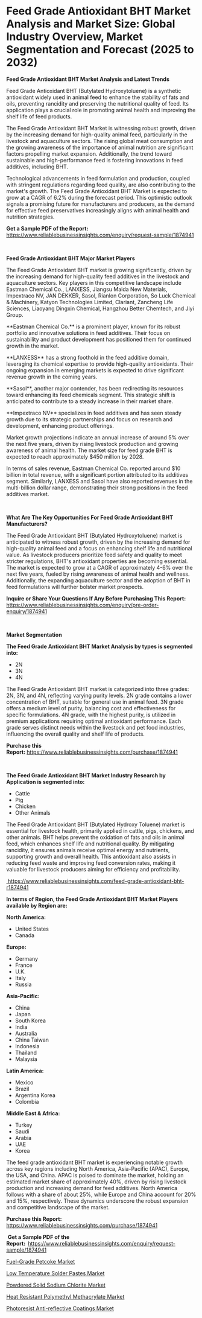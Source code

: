 <p><h1>Feed Grade Antioxidant BHT Market Analysis and Market Size: Global Industry Overview, Market Segmentation and Forecast (2025 to 2032)</h1></p><p><strong>Feed Grade Antioxidant BHT Market Analysis and Latest Trends</strong></p>
<p><p>Feed Grade Antioxidant BHT (Butylated Hydroxytoluene) is a synthetic antioxidant widely used in animal feed to enhance the stability of fats and oils, preventing rancidity and preserving the nutritional quality of feed. Its application plays a crucial role in promoting animal health and improving the shelf life of feed products.</p><p>The Feed Grade Antioxidant BHT Market is witnessing robust growth, driven by the increasing demand for high-quality animal feed, particularly in the livestock and aquaculture sectors. The rising global meat consumption and the growing awareness of the importance of animal nutrition are significant factors propelling market expansion. Additionally, the trend toward sustainable and high-performance feed is fostering innovations in feed additives, including BHT.</p><p>Technological advancements in feed formulation and production, coupled with stringent regulations regarding feed quality, are also contributing to the market's growth. The Feed Grade Antioxidant BHT Market is expected to grow at a CAGR of 6.2% during the forecast period. This optimistic outlook signals a promising future for manufacturers and producers, as the demand for effective feed preservatives increasingly aligns with animal health and nutrition strategies.</p></p>
<p><strong>Get a Sample PDF of the Report:&nbsp;</strong> <a href="https://www.reliablebusinessinsights.com/enquiry/request-sample/1874941?utm_campaign=1117&utm_medium=2&utm_source=Github&utm_content=ia&utm_term=03042025&utm_id=feed-grade-antioxidant-bht">https://www.reliablebusinessinsights.com/enquiry/request-sample/1874941</a></p>
<p>&nbsp;</p>
<p><strong>Feed Grade Antioxidant BHT Major Market Players</strong></p>
<p><p>The Feed Grade Antioxidant BHT market is growing significantly, driven by the increasing demand for high-quality feed additives in the livestock and aquaculture sectors. Key players in this competitive landscape include Eastman Chemical Co., LANXESS, Jiangsu Maida New Materials, Impextraco NV, JAN DEKKER, Sasol, Rianlon Corporation, So Luck Chemical & Machinery, Katyon Technologies Limited, Clariant, Zancheng Life Sciences, Liaoyang Dingxin Chemical, Hangzhou Better Chemtech, and Jiyi Group.</p><p>**Eastman Chemical Co.** is a prominent player, known for its robust portfolio and innovative solutions in feed additives. Their focus on sustainability and product development has positioned them for continued growth in the market.</p><p>**LANXESS** has a strong foothold in the feed additive domain, leveraging its chemical expertise to provide high-quality antioxidants. Their ongoing expansion in emerging markets is expected to drive significant revenue growth in the coming years.</p><p>**Sasol**, another major contender, has been redirecting its resources toward enhancing its feed chemicals segment. This strategic shift is anticipated to contribute to a steady increase in their market share.</p><p>**Impextraco NV** specializes in feed additives and has seen steady growth due to its strategic partnerships and focus on research and development, enhancing product offerings.</p><p>Market growth projections indicate an annual increase of around 5% over the next five years, driven by rising livestock production and growing awareness of animal health. The market size for feed grade BHT is expected to reach approximately $450 million by 2028.</p><p>In terms of sales revenue, Eastman Chemical Co. reported around $10 billion in total revenue, with a significant portion attributed to its additives segment. Similarly, LANXESS and Sasol have also reported revenues in the multi-billion dollar range, demonstrating their strong positions in the feed additives market.</p></p>
<p>&nbsp;</p>
<p><strong>What Are The Key Opportunities For Feed Grade Antioxidant BHT Manufacturers?</strong></p>
<p><p>The Feed Grade Antioxidant BHT (Butylated Hydroxytoluene) market is anticipated to witness robust growth, driven by the increasing demand for high-quality animal feed and a focus on enhancing shelf life and nutritional value. As livestock producers prioritize feed safety and quality to meet stricter regulations, BHT's antioxidant properties are becoming essential. The market is expected to grow at a CAGR of approximately 4-6% over the next five years, fueled by rising awareness of animal health and wellness. Additionally, the expanding aquaculture sector and the adoption of BHT in feed formulations will further bolster market prospects.</p></p>
<p><strong>Inquire or Share Your Questions If Any Before Purchasing This Report:</strong> <a href="https://www.reliablebusinessinsights.com/enquiry/pre-order-enquiry/1874941?utm_campaign=1117&utm_medium=2&utm_source=Github&utm_content=ia&utm_term=03042025&utm_id=feed-grade-antioxidant-bht">https://www.reliablebusinessinsights.com/enquiry/pre-order-enquiry/1874941</a></p>
<p>&nbsp;</p>
<p><strong>Market Segmentation</strong></p>
<p><strong>The Feed Grade Antioxidant BHT Market Analysis by types is segmented into:</strong></p>
<p><ul><li>2N</li><li>3N</li><li>4N</li></ul></p>
<p><p>The Feed Grade Antioxidant BHT market is categorized into three grades: 2N, 3N, and 4N, reflecting varying purity levels. 2N grade contains a lower concentration of BHT, suitable for general use in animal feed. 3N grade offers a medium level of purity, balancing cost and effectiveness for specific formulations. 4N grade, with the highest purity, is utilized in premium applications requiring optimal antioxidant performance. Each grade serves distinct needs within the livestock and pet food industries, influencing the overall quality and shelf life of products.</p></p>
<p><strong>Purchase this Report:&nbsp;</strong><a href="https://www.reliablebusinessinsights.com/purchase/1874941?utm_campaign=1117&utm_medium=2&utm_source=Github&utm_content=ia&utm_term=03042025&utm_id=feed-grade-antioxidant-bht">https://www.reliablebusinessinsights.com/purchase/1874941</a></p>
<p>&nbsp;</p>
<p><strong>The Feed Grade Antioxidant BHT Market Industry Research by Application is segmented into:</strong></p>
<p><ul><li>Cattle</li><li>Pig</li><li>Chicken</li><li>Other Animals</li></ul></p>
<p><p>The Feed Grade Antioxidant BHT (Butylated Hydroxy Toluene) market is essential for livestock health, primarily applied in cattle, pigs, chickens, and other animals. BHT helps prevent the oxidation of fats and oils in animal feed, which enhances shelf life and nutritional quality. By mitigating rancidity, it ensures animals receive optimal energy and nutrients, supporting growth and overall health. This antioxidant also assists in reducing feed waste and improving feed conversion rates, making it valuable for livestock producers aiming for efficiency and profitability.</p></p>
<p><a href="https://www.reliablebusinessinsights.com/feed-grade-antioxidant-bht-r1874941?utm_campaign=1117&utm_medium=2&utm_source=Github&utm_content=ia&utm_term=03042025&utm_id=feed-grade-antioxidant-bht">&nbsp;https://www.reliablebusinessinsights.com/feed-grade-antioxidant-bht-r1874941</a></p>
<p><strong>In terms of Region, the Feed Grade Antioxidant BHT Market Players available by Region are:</strong></p>
<p>
    <p> <strong> North America: </strong>
        <ul>
            <li>United States</li>
            <li>Canada</li>
        </ul>
        </p> 
    <p> <strong> Europe: </strong>
        <ul>
            <li>Germany</li>
            <li>France</li>
            <li>U.K.</li>
            <li>Italy</li>
            <li>Russia</li>
        </ul>
        </p> 
    <p> <strong> Asia-Pacific: </strong>
        <ul>
            <li>China</li>
            <li>Japan</li>
            <li>South Korea</li>
            <li>India</li>
            <li>Australia</li>
            <li>China Taiwan</li>
            <li>Indonesia</li>
            <li>Thailand</li>
            <li>Malaysia</li>
        </ul>
        </p> 
    <p> <strong> Latin America: </strong>
        <ul>
            <li>Mexico</li>
            <li>Brazil</li>
            <li>Argentina Korea</li>
            <li>Colombia</li>
        </ul>
        </p> 
    <p> <strong> Middle East & Africa: </strong>
        <ul>
            <li>Turkey</li>
            <li>Saudi</li>
            <li>Arabia</li>
            <li>UAE</li>
            <li>Korea</li>
        </ul>
    </p>
    </p>
<p><p>The feed grade antioxidant BHT market is experiencing notable growth across key regions including North America, Asia-Pacific (APAC), Europe, the USA, and China. APAC is poised to dominate the market, holding an estimated market share of approximately 40%, driven by rising livestock production and increasing demand for feed additives. North America follows with a share of about 25%, while Europe and China account for 20% and 15%, respectively. These dynamics underscore the robust expansion and competitive landscape of the market.</p></p>
<p><strong>Purchase this Report: </strong><a href="https://www.reliablebusinessinsights.com/purchase/1874941?utm_campaign=1117&utm_medium=2&utm_source=Github&utm_content=ia&utm_term=03042025&utm_id=feed-grade-antioxidant-bht">https://www.reliablebusinessinsights.com/purchase/1874941</a></p>
<p>&nbsp;<strong>Get a Sample PDF of the Report:&nbsp;&nbsp;</strong><a href="https://www.reliablebusinessinsights.com/enquiry/request-sample/1874941?utm_campaign=1117&utm_medium=2&utm_source=Github&utm_content=ia&utm_term=03042025&utm_id=feed-grade-antioxidant-bht">https://www.reliablebusinessinsights.com/enquiry/request-sample/1874941</a></p>
<p><strong></strong></p>
<p><p><a href="https://github.com/dusektwinec3/Market-Research-Report-List-1/blob/main/fuel-grade-petcoke-market.md?utm_campaign=1117&utm_medium=2&utm_source=Github&utm_content=ia&utm_term=03042025&utm_id=feed-grade-antioxidant-bht">Fuel-Grade Petcoke Market</a></p><p><a href="https://github.com/luhleickov/Market-Research-Report-List-1/blob/main/low-temperature-solder-pastes-market.md?utm_campaign=1117&utm_medium=2&utm_source=Github&utm_content=ia&utm_term=03042025&utm_id=feed-grade-antioxidant-bht">Low Temperature Solder Pastes Market</a></p><p><a href="https://github.com/elceryaneik/Market-Research-Report-List-1/blob/main/powdered-solid-sodium-chlorite-market.md?utm_campaign=1117&utm_medium=2&utm_source=Github&utm_content=ia&utm_term=03042025&utm_id=feed-grade-antioxidant-bht">Powdered Solid Sodium Chlorite Market</a></p><p><a href="https://github.com/sukeldrage0g/Market-Research-Report-List-1/blob/main/heat-resistant-polymethyl-methacrylate-market.md?utm_campaign=1117&utm_medium=2&utm_source=Github&utm_content=ia&utm_term=03042025&utm_id=feed-grade-antioxidant-bht">Heat Resistant Polymethyl Methacrylate Market</a></p><p><a href="https://github.com/nwogudimouix/Market-Research-Report-List-1/blob/main/photoresist-anti-reflective-coatings-market.md?utm_campaign=1117&utm_medium=2&utm_source=Github&utm_content=ia&utm_term=03042025&utm_id=feed-grade-antioxidant-bht">Photoresist Anti-reflective Coatings Market</a></p></p>